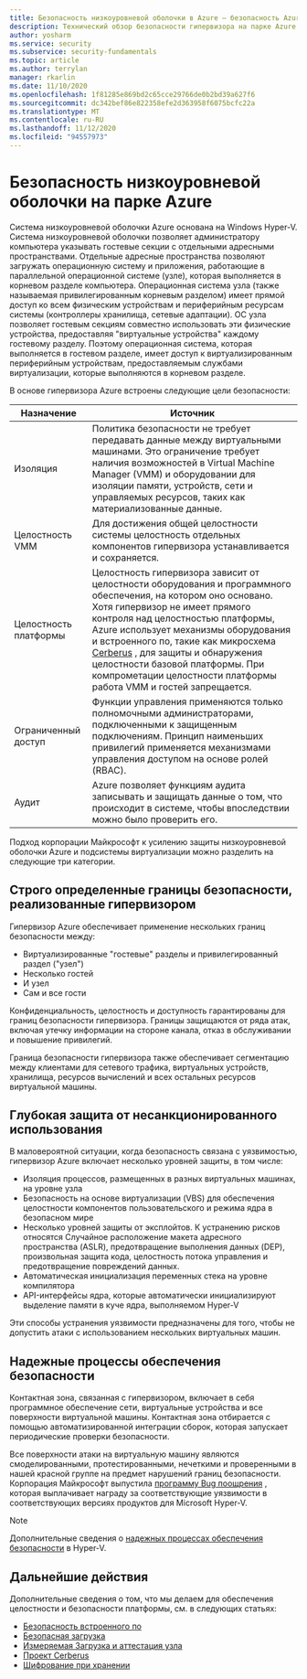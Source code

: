 ```yaml
---
title: Безопасность низкоуровневой оболочки в Azure — безопасность Azure
description: Технический обзор безопасности гипервизора на парке Azure.
author: yosharm
ms.service: security
ms.subservice: security-fundamentals
ms.topic: article
ms.author: terrylan
manager: rkarlin
ms.date: 11/10/2020
ms.openlocfilehash: 1f81285e869bd2c65cce29766de0b2bd39a627f6
ms.sourcegitcommit: dc342bef86e822358efe2d363958f6075bcfc22a
ms.translationtype: MT
ms.contentlocale: ru-RU
ms.lasthandoff: 11/12/2020
ms.locfileid: "94557973"
---
```

# <a name="hypervisor-security-on-the-azure-fleet"></a>Безопасность низкоуровневой оболочки на парке Azure

Система низкоуровневой оболочки Azure основана на Windows Hyper-V. Система низкоуровневой оболочки позволяет администратору компьютера указывать гостевые секции с отдельными адресными пространствами. Отдельные адресные пространства позволяют загружать операционную систему и приложения, работающие в параллельной операционной системе (узле), которая выполняется в корневом разделе компьютера. Операционная система узла (также называемая привилегированным корневым разделом) имеет прямой доступ ко всем физическим устройствам и периферийным ресурсам системы (контроллеры хранилища, сетевые адаптации). ОС узла позволяет гостевым секциям совместно использовать эти физические устройства, предоставляя "виртуальные устройства" каждому гостевому разделу. Поэтому операционная система, которая выполняется в гостевом разделе, имеет доступ к виртуализированным периферийным устройствам, предоставляемым службами виртуализации, которые выполняются в корневом разделе.

В основе гипервизора Azure встроены следующие цели безопасности:

| Назначение | Источник |
|--|--|
| Изоляция | Политика безопасности не требует передавать данные между виртуальными машинами. Это ограничение требует наличия возможностей в Virtual Machine Manager (VMM) и оборудовании для изоляции памяти, устройств, сети и управляемых ресурсов, таких как материализованные данные. |
| Целостность VMM | Для достижения общей целостности системы целостность отдельных компонентов гипервизора устанавливается и сохраняется. |
| Целостность платформы | Целостность гипервизора зависит от целостности оборудования и программного обеспечения, на котором оно основано. Хотя гипервизор не имеет прямого контроля над целостностью платформы, Azure использует механизмы оборудования и встроенного по, такие как микросхема [Cerberus](project-cerberus.md) , для защиты и обнаружения целостности базовой платформы. При компрометации целостности платформы работа VMM и гостей запрещается. |
| Ограниченный доступ | Функции управления применяются только полномочными администраторами, подключенными к защищенным подключениям. Принцип наименьших привилегий применяется механизмами управления доступом на основе ролей (RBAC). |
| Аудит | Azure позволяет функциям аудита записывать и защищать данные о том, что происходит в системе, чтобы впоследствии можно было проверить его. |

Подход корпорации Майкрософт к усилению защиты низкоуровневой оболочки Azure и подсистемы виртуализации можно разделить на следующие три категории.

## <a name="strongly-defined-security-boundaries-enforced-by-the-hypervisor"></a>Строго определенные границы безопасности, реализованные гипервизором

Гипервизор Azure обеспечивает применение нескольких границ безопасности между:

- Виртуализированные "гостевые" разделы и привилегированный раздел ("узел")
- Несколько гостей
- И узел
- Сам и все гости

Конфиденциальность, целостность и доступность гарантированы для границ безопасности гипервизора. Границы защищаются от ряда атак, включая утечку информации на стороне канала, отказ в обслуживании и повышение привилегий.

Граница безопасности гипервизора также обеспечивает сегментацию между клиентами для сетевого трафика, виртуальных устройств, хранилища, ресурсов вычислений и всех остальных ресурсов виртуальной машины.

## <a name="defense-in-depth-exploit-mitigations"></a>Глубокая защита от несанкционированного использования

В маловероятной ситуации, когда безопасность связана с уязвимостью, гипервизор Azure включает несколько уровней защиты, в том числе:

- Изоляция процессов, размещенных в разных виртуальных машинах, на уровне узла
- Безопасность на основе виртуализации (VBS) для обеспечения целостности компонентов пользовательского и режима ядра в безопасном мире
- Несколько уровней защиты от эксплойтов. К устранению рисков относятся Случайное расположение макета адресного пространства (ASLR), предотвращение выполнения данных (DEP), произвольная защита кода, целостность потока управления и предотвращение повреждений данных.
- Автоматическая инициализация переменных стека на уровне компилятора
- API-интерфейсы ядра, которые автоматически инициализируют выделение памяти в куче ядра, выполняемом Hyper-V

Эти способы устранения уязвимости предназначены для того, чтобы не допустить атаки с использованием нескольких виртуальных машин.

## <a name="strong-security-assurance-processes"></a>Надежные процессы обеспечения безопасности

Контактная зона, связанная с гипервизором, включает в себя программное обеспечение сети, виртуальные устройства и все поверхности виртуальной машины. Контактная зона отбирается с помощью автоматизированной интеграции сборок, которая запускает периодические проверки безопасности.

Все поверхности атаки на виртуальную машину являются смоделированными, протестированными, нечеткими и проверенными в нашей красной группе на предмет нарушений границ безопасности. Корпорация Майкрософт выпустила [программу Bug поощрения](https://www.microsoft.com/msrc/bounty-hyper-v) , которая выплачивает награду за соответствующие уязвимости в соответствующих версиях продуктов для Microsoft Hyper-V.

> [!NOTE]
> Дополнительные сведения о [надежных процессах обеспечения безопасности](../../azure-government/azure-secure-isolation-guidance.md#strong-security-assurance-processes) в Hyper-V.

## <a name="next-steps"></a>Дальнейшие действия
Дополнительные сведения о том, что мы делаем для обеспечения целостности и безопасности платформы, см. в следующих статьях:

- [Безопасность встроенного по](firmware.md)
- [Безопасная загрузка](secure-boot.md)
- [Измеряемая Загрузка и аттестация узла](measured-boot-host-attestation.md)
- [Проект Cerberus](project-cerberus.md)
- [Шифрование при хранении](encryption-atrest.md)